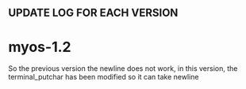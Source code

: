 ## UPDATE LOG FOR EACH VERSION

# myos-1.2

So the previous version the newline does not work, in this version, the terminal_putchar has been modified so it can take newline
